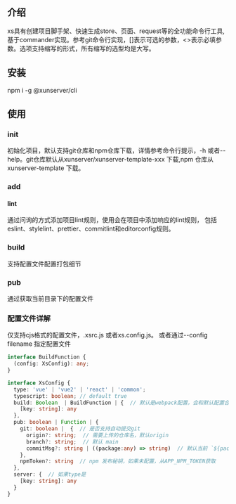 ## 介绍
xs具有创建项目脚手架、快速生成store、页面、request等的全功能命令行工具, 基于commander实现。参考git命令行实现，[]表示可选的参数，<>表示必填参数。选项支持缩写的形式，所有缩写的选型均是大写。

## 安装
npm i -g @xunserver/cli

## 使用
### init 
初始化项目，默认支持git仓库和npm仓库下载，详情参考命令行提示，-h 或者--help。git仓库默认从xunserver/xunserver-template-xxx 下载,npm 仓库从xunserver-template 下载。

### add 
#### lint
通过问询的方式添加项目lint规则，使用会在项目中添加响应的lint规则， 包括eslint、stylelint、prettier、commitlint和editorconfig规则。

### build
支持配置文件配置打包细节
### pub
通过获取当前目录下的配置文件

### 配置文件详解
仅支持cjs格式的配置文件，.xsrc.js 或者xs.config.js。 或者通过--config filename 指定配置文件
```ts
interface BuildFunction {
  (config: XsConfig): any;
}

interface XsConfig {
  type: 'vue' | 'vue2' | 'react' | 'common';  
  typescript: boolean; // default true
  build: Boolean  | BuildFunction | {  // 默认是webpack配置，会和默认配置合并，支持函数自定义打包和rollup打包
    [key: string]: any
  },
  pub: boolean | Function | {
    git: boolean |  {  // 是否支持自动提交git
      origin?: string;  // 需要上传的仓库名，默认origin
      branch?: string;  // 默认 main
      commitMsg?: string | ((package:any) => string)  // 默认当前 `${packageJson.name} pub ${packageJson.version} + 1`
    },
    npmToken?: string  // npm 发布秘钥，如果未配置，从APP_NPM_TOKEN获取
  },
  server: {  // 如果type是
    [key: string]: any
  }
}
```


